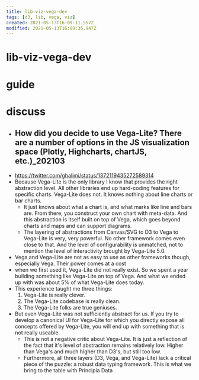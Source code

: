 ```yaml
---
title: lib-viz-vega-dev
tags: [d3, lib, vega, viz]
created: 2021-05-13T16:09:11.557Z
modified: 2021-05-13T16:09:35.947Z
---
```


# lib-viz-vega-dev

# guide

# discuss
- ## How did you decide to use Vega-Lite? There are a number of options in the JS visualization space (Plotly, Highcharts, chartJS, etc.)_202103
- https://twitter.com/ghalimi/status/1372119435272589314
- Because Vega-Lite is the only library I know that provides the right abstraction level. All other libraries end up hard-coding features for specific charts. Vega-Lite does not. It knows nothing about line charts or bar charts.
  - It just knows about what a chart is, and what marks like line and bars are. From there, you construct your own chart with meta-data. And this abstraction is itself built on top of Vega, which goes beyond charts and maps and can support diagrams.
  - The layering of abstractions from Canvas/SVG to D3 to Vega to Vega-Lite is very, very powerful. No other framework comes even close to that. And the level of configurability is unmatched, not to mention the level of interactivity brought by Vega-Lite 5.0.
- Vega and Vega-Lite are not as easy to use as other frameworks though, especially Vega. Their power comes at a cost
- when we first used it, Vega-Lite did not really exist. So we spent a year building something like Vega-Lite on top of Vega. And what we ended up with was about 5% of what Vega-Lite does today.
- This experience taught me three things:
  1. Vega-Lite is really clever.
  2. The Vega-Lite codebase is really clean.
  3. The Vega-Lite folks are true geniuses.
- But even Vega-Lite was not sufficiently abstract for us. If you try to develop a canonical UI for Vega-Lite for which you directly expose all concepts offered by Vega-Lite, you will end up with something that is not really useable.
  - This is not a negative critic about Vega-Lite. It is just a reflection of the fact that it's level of abstraction remains relatively low. Higher than Vega's and much higher than D3's, but still too low.
  - Furthermore, all three layers (D3, Vega, and Vega-Lite) lack a critical piece of the puzzle: a robust data typing framework. This is what we bring to the table with Principia Data
